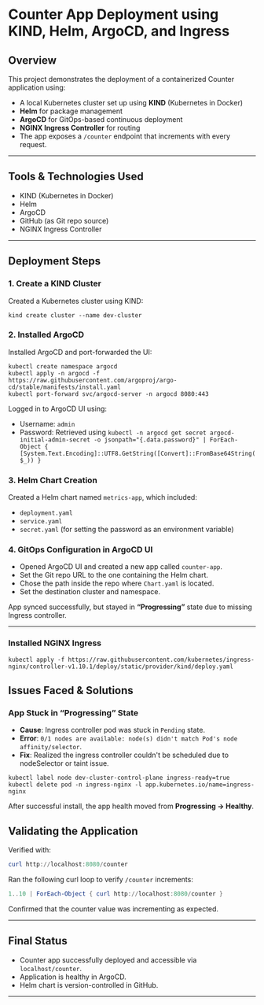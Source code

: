 
# Counter App Deployment using KIND, Helm, ArgoCD, and Ingress

## Overview

This project demonstrates the deployment of a containerized Counter application using:
- A local Kubernetes cluster set up using **KIND** (Kubernetes in Docker)
- **Helm** for package management
- **ArgoCD** for GitOps-based continuous deployment
- **NGINX Ingress Controller** for routing
- The app exposes a `/counter` endpoint that increments with every request.

---

## Tools & Technologies Used

- KIND (Kubernetes in Docker)
- Helm
- ArgoCD
- GitHub (as Git repo source)
- NGINX Ingress Controller

---

## Deployment Steps

### 1. Create a KIND Cluster
Created a Kubernetes cluster using KIND:
```
kind create cluster --name dev-cluster
```

### 2. Installed ArgoCD
Installed ArgoCD and port-forwarded the UI:
```
kubectl create namespace argocd
kubectl apply -n argocd -f https://raw.githubusercontent.com/argoproj/argo-cd/stable/manifests/install.yaml
kubectl port-forward svc/argocd-server -n argocd 8080:443
```

Logged in to ArgoCD UI using:
- Username: `admin`
- Password: Retrieved using `kubectl -n argocd get secret argocd-initial-admin-secret -o jsonpath="{.data.password}" | ForEach-Object { [System.Text.Encoding]::UTF8.GetString([Convert]::FromBase64String($_)) }`

### 3. Helm Chart Creation
Created a Helm chart named `metrics-app`, which included:
- `deployment.yaml`
- `service.yaml`
- `secret.yaml` (for setting the password as an environment variable)

### 4. GitOps Configuration in ArgoCD UI
- Opened ArgoCD UI and created a new app called `counter-app`.
- Set the Git repo URL to the one containing the Helm chart.
- Chose the path inside the repo where `Chart.yaml` is located.
- Set the destination cluster and namespace.

App synced successfully, but stayed in **“Progressing”** state due to missing Ingress controller.

---

### Installed NGINX Ingress
```
kubectl apply -f https://raw.githubusercontent.com/kubernetes/ingress-nginx/controller-v1.10.1/deploy/static/provider/kind/deploy.yaml
```
## Issues Faced & Solutions

### App Stuck in “Progressing” State
- **Cause**: Ingress controller pod was stuck in `Pending` state.
- **Error**: `0/1 nodes are available: node(s) didn't match Pod's node affinity/selector`.
- **Fix**: Realized the ingress controller couldn't be scheduled due to nodeSelector or taint issue.

```
kubectl label node dev-cluster-control-plane ingress-ready=true
kubectl delete pod -n ingress-nginx -l app.kubernetes.io/name=ingress-nginx
```

After successful install, the app health moved from **Progressing → Healthy**.


## Validating the Application

Verified with:
```powershell
curl http://localhost:8080/counter
```

Ran the following curl loop to verify `/counter` increments:
```powershell
1..10 | ForEach-Object { curl http://localhost:8080/counter }
```

Confirmed that the counter value was incrementing as expected.

---

## Final Status

- Counter app successfully deployed and accessible via `localhost/counter`.
- Application is healthy in ArgoCD.
- Helm chart is version-controlled in GitHub.

---
